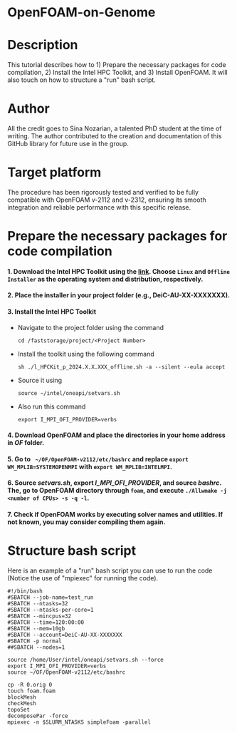 # OpenFOAM-on-Genome

# Description
This tutorial describes how to 1) Prepare the necessary packages for code compilation, 2) Install the Intel HPC Toolkit, and 3) Install OpenFOAM. It will also touch on how to structure a "run" bash script.

# Author

All the credit goes to Sina Nozarian, a talented PhD student at the time of writing. The author contributed to the creation and documentation of this GitHub library for future use in the group.

# Target platform
The procedure has been rigorously tested and verified to be fully compatible with OpenFOAM v-2112 and v-2312, ensuring its smooth integration and reliable performance with this specific release.

# Prepare the necessary packages for code compilation 

#### 1. Download the Intel HPC Toolkit using the [link](https://www.intel.com/content/www/us/en/developer/tools/oneapi/hpc-toolkit-download.html). Choose `Linux` and `Offline Installer` as the operating system and distribution, respectively. 

#### 2. Place the installer in your project folder (e.g., DeiC-AU-XX-XXXXXXX).
  
#### 3. Install the Intel HPC Toolkit 

- Navigate to the project folder using the command

    `cd /faststorage/project/<Project Number>`
  
- Install the toolkit using the following command
  
    `sh ./l_HPCKit_p_2024.X.X.XXX_offline.sh -a --silent --eula accept`

- Source it using

    `source ~/intel/oneapi/setvars.sh`
  
- Also run this command

    `export I_MPI_OFI_PROVIDER=verbs`


#### 4. Download OpenFOAM and place the directories in your home address in _OF_ folder. 

#### 5. Go to ` ~/OF/OpenFOAM-v2112/etc/bashrc` and replace `export WM_MPLIB=SYSTEMOPENMPI` with `export WM_MPLIB=INTELMPI`.

#### 6. Source _setvars.sh_, export _I_MPI_OFI_PROVIDER_, and source _bashrc_. The, go to OpenFOAM directory through `foam`, and execute `./Allwmake -j <number of CPUs> -s -q -l`.

#### 7. Check if OpenFOAM works by executing solver names and utilities. If not known, you may consider compiling them again.

# Structure bash script
Here is an example of a "run" bash script you can use to run the code (Notice the use of "mpiexec" for running the code).

```
#!/bin/bash
#SBATCH --job-name=test_run
#SBATCH --ntasks=32
#SBATCH --ntasks-per-core=1
#SBATCH --mincpus=32
#SBATCH --time=120:00:00
#SBATCH --mem=10gb  
#SBATCH --account=DeiC-AU-XX-XXXXXXX
#SBATCH -p normal
##SBATCH --nodes=1

source /home/User/intel/oneapi/setvars.sh --force
export I_MPI_OFI_PROVIDER=verbs
source ~/OF/OpenFOAM-v2112/etc/bashrc

cp -R 0.orig 0
touch foam.foam
blockMesh
checkMesh
topoSet
decomposePar -force 
mpiexec -n $SLURM_NTASKS simpleFoam -parallel 
```

